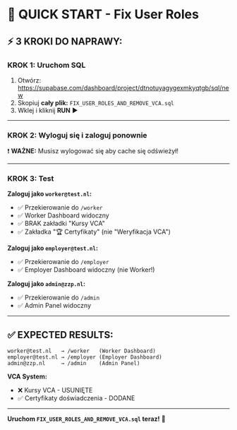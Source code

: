 # 🚀 QUICK START - Fix User Roles

## ⚡ **3 KROKI DO NAPRAWY:**

### **KROK 1: Uruchom SQL**
1. Otwórz: https://supabase.com/dashboard/project/dtnotuyagygexmkyqtgb/sql/new
2. Skopiuj **cały plik:** `FIX_USER_ROLES_AND_REMOVE_VCA.sql`
3. Wklej i kliknij **RUN** ▶️

---

### **KROK 2: Wyloguj się i zaloguj ponownie**
❗ **WAŻNE:** Musisz wylogować się aby cache się odświeżył!

---

### **KROK 3: Test**

**Zaloguj jako `worker@test.nl`:**
- ✅ Przekierowanie do `/worker`
- ✅ Worker Dashboard widoczny
- ✅ BRAK zakładki "Kursy VCA"
- ✅ Zakładka "🏆 Certyfikaty" (nie "Weryfikacja VCA")

**Zaloguj jako `employer@test.nl`:**
- ✅ Przekierowanie do `/employer`
- ✅ Employer Dashboard widoczny (nie Worker!)

**Zaloguj jako `admin@zzp.nl`:**
- ✅ Przekierowanie do `/admin`
- ✅ Admin Panel widoczny

---

## ✅ **EXPECTED RESULTS:**

```
worker@test.nl   → /worker   (Worker Dashboard)
employer@test.nl → /employer (Employer Dashboard)  
admin@zzp.nl     → /admin    (Admin Panel)
```

**VCA System:**
- ❌ Kursy VCA - USUNIĘTE
- ✅ Certyfikaty doświadczenia - DODANE

---

**Uruchom `FIX_USER_ROLES_AND_REMOVE_VCA.sql` teraz!** 🎯
